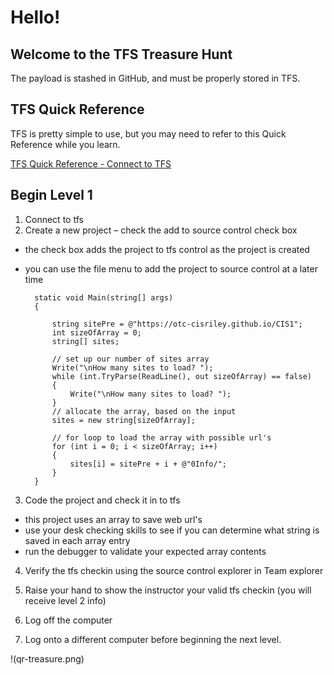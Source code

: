 # Hello!

## Welcome to the TFS Treasure Hunt
The payload is stashed in GitHub, and must be properly stored in TFS.

## TFS Quick Reference
TFS is pretty simple to use, but you may need to refer to this Quick Reference while you learn.

[TFS Quick Reference - Connect to TFS](ConnecttoTFS.pdf)

## Begin Level 1
1.	Connect to tfs
2.	Create a new project – check the add to source control check box
- the check box adds the project to tfs control as the project is created
- you can use the file menu to add the project to source control at a later time

        static void Main(string[] args)
        {
        
            string sitePre = @"https://otc-cisriley.github.io/CIS1";
            int sizeOfArray = 0;
            string[] sites;

            // set up our number of sites array
            Write("\nHow many sites to load? ");
            while (int.TryParse(ReadLine(), out sizeOfArray) == false)
            {
                Write("\nHow many sites to load? ");
            }
            // allocate the array, based on the input
            sites = new string[sizeOfArray];

            // for loop to load the array with possible url's
            for (int i = 0; i < sizeOfArray; i++)
            {
                sites[i] = sitePre + i + @"0Info/";
            }
        }



3.	Code the project and check it in to tfs
- this project uses an array to save web url's
- use your desk checking skills to see if you can determine what string is saved in each array entry
- run the debugger to validate your expected array contents
4.	Verify the tfs checkin using the source control explorer in Team explorer
5.	Raise your hand to show the instructor your valid tfs checkin (you will receive level 2 info)
 
6.	Log off the computer
7.	Log onto a different computer before beginning the next level.

!(qr-treasure.png)
